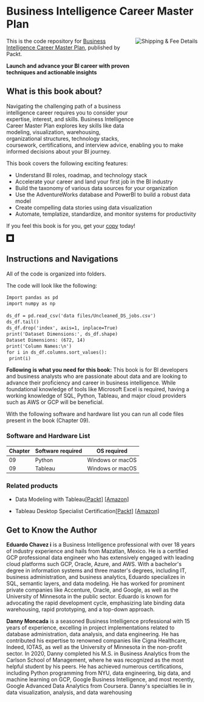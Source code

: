 # Business Intelligence Career Master Plan

<a href="https://www.amazon.com/Business-Intelligence-Career-Master-Plan/dp/1801077959/ref=sr_1_1?crid=32H73W5XAQ55&keywords=Business+Intelligence+Career+Master+Plan&qid=1693461937&sprefix=business+intelligence+career+master+plan%2Caps%2C465&sr=8-1&utm_source=github&utm_medium=repository&utm_campaign=9781801810135"><img src="https://m.media-amazon.com/images/I/61g0E2LqNQL.jpg" alt="Shipping & Fee Details" height="256px" align="right"></a>

This is the code repository for [Business Intelligence Career Master Plan](https://www.amazon.com/Business-Intelligence-Career-Master-Plan/dp/1801077959/ref=sr_1_1?crid=32H73W5XAQ55&keywords=Business+Intelligence+Career+Master+Plan&qid=1693461937&sprefix=business+intelligence+career+master+plan%2Caps%2C465&sr=8-1&utm_source=github&utm_medium=repository&utm_campaign=9781801810135), published by Packt.

**Launch and advance your BI career with proven techniques and actionable insights**

## What is this book about?
Navigating the challenging path of a business intelligence career requires you to consider your expertise, interest, and skills. Business Intelligence Career Master Plan explores key skills like data modeling, visualization, warehousing, organizational structures, technology stacks, coursework, certifications, and interview advice, enabling you to make informed decisions about your BI journey.

This book covers the following exciting features:

* Understand BI roles, roadmap, and technology stack
* Accelerate your career and land your first job in the BI industry
* Build the taxonomy of various data sources for your organization
* Use the AdventureWorks database and PowerBI to build a robust data model
* Create compelling data stories using data visualization
* Automate, templatize, standardize, and monitor systems for productivity

If you feel this book is for you, get your [copy](https://www.amazon.com/dp/1801077959) today!

<a href="https://www.packtpub.com/?utm_source=github&utm_medium=banner&utm_campaign=GitHubBanner"><img src="https://raw.githubusercontent.com/PacktPublishing/GitHub/master/GitHub.png" 
alt="https://www.packtpub.com/" border="5" /></a>

## Instructions and Navigations
All of the code is organized into folders.

The code will look like the following:
```
Import pandas as pd
import numpy as np

ds_df = pd.read_csv('data files/Uncleaned_DS_jobs.csv')      
ds_df.tail()
ds_df.drop('index', axis=1, inplace=True)
print('Dataset Dimensions:', ds_df.shape)
Dataset Dimensions: (672, 14)
print('Column Names:\n')
for i in ds_df.columns.sort_values():
 print(i)
```

**Following is what you need for this book:**
This book is for BI developers and business analysts who are passionate about data and are looking to advance their proficiency and career in business intelligence. While foundational knowledge of tools like Microsoft Excel is required, having a working knowledge of SQL, Python, Tableau, and major cloud providers such as AWS or GCP will be beneficial.

With the following software and hardware list you can run all code files present in the book (Chapter 09).
### Software and Hardware List
| Chapter | Software required | OS required |
| -------- | ------------------------------------ | ----------------------------------- |
| 09 | Python | Windows or macOS |
| 09 | Tableau | Windows or macOS |


### Related products
* Data Modeling with Tableau[[Packt]](https://www.packtpub.com/product/data-modeling-with-tableau/9781803248028?utm_source=github&utm_medium=repository&utm_campaign=9781803248028) [[Amazon]](https://www.amazon.com/dp/1803248025)

* Tableau Desktop Specialist Certification[[Packt]](https://www.packtpub.com/product/tableau-desktop-specialist-certification/9781801810135?utm_source=github&utm_medium=repository&utm_campaign=9781801810135) [[Amazon]](https://www.amazon.com/dp/1801810133)

## Get to Know the Author
**Eduardo Chavez i**
is a Business Intelligence professional with over 18 years of industry experience and 
hails from Mazatlan, Mexico. He is a certified GCP professional data engineer who has extensively 
engaged with leading cloud platforms such GCP, Oracle, Azure, and AWS. With a bachelor's degree in 
information systems and three master's degrees, including IT, business administration, and business 
analytics, Eduardo specializes in SQL, semantic layers, and data modeling. He has worked for prominent 
private companies like Accenture, Oracle, and Google, as well as the University of Minnesota in the 
public sector. Eduardo is known for advocating the rapid development cycle, emphasizing late binding 
data warehousing, rapid prototyping, and a top-down approach.

**Danny Moncada**
 is a seasoned Business Intelligence professional with 15 years of experience, excelling 
in project implementations related to database administration, data analysis, and data engineering. 
He has contributed his expertise to renowned companies like Cigna Healthcare, Indeed, IOTAS, as 
well as the University of Minnesota in the non-profit sector. In 2020, Danny completed his M.S. in 
Business Analytics from the Carlson School of Management, where he was recognized as the most 
helpful student by his peers. He has achieved numerous certifications, including Python programming 
from NYU, data engineering, big data, and machine learning on GCP, Google Business Intelligence, 
and most recently, Google Advanced Data Analytics from Coursera. Danny's specialties lie in data 
visualization, analysis, and data warehousing


